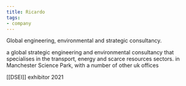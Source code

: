 ```yaml
---
title: Ricardo
tags:
- company
---
```

Global engineering, environmental and strategic consultancy.

a global strategic engineering and environmental consultancy that specialises in the transport, energy and scarce resources sectors. in Manchester Science Park, with a number of other uk offices

[[DSEI]] exhibitor 2021